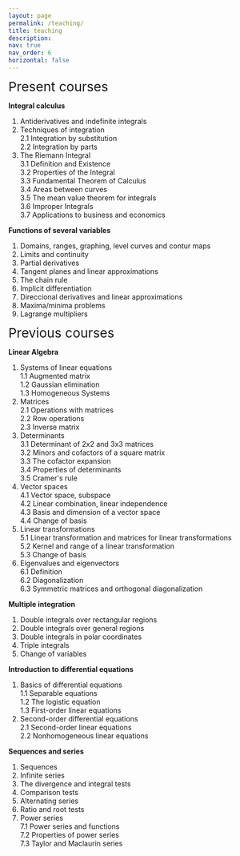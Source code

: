 ```yaml
---
layout: page
permalink: /teaching/
title: teaching
description:
nav: true
nav_order: 6
horizontal: false
---
```


<span style="font-size: 26px">Present courses</span> 

<strong>Integral calculus</strong> 

1. Antiderivatives and indefinite integrals
2. Techniques of integration <br>
    2.1 Integration by substitution <br>
    2.2 Integration by parts <br>
3. The Riemann Integral <br>
     3.1 Definition and Existence <br>
     3.2 Properties of the Integral <br>
     3.3 Fundamental Theorem of Calculus <br>
     3.4 Areas between curves <br>
     3.5 The mean value theorem for integrals <br>
     3.6 Improper Integrals <br>
     3.7 Applications to business and economics <br>


<strong>Functions of several variables</strong> 

1. Domains, ranges, graphing, level curves and contur maps
2. Limits and continuity
3. Partial derivatives
4. Tangent planes and linear approximations
5. The chain rule
6. Implicit differentiation
7. Direccional derivatives and linear approximations
8. Maxima/minima problems
9. Lagrange multipliers

<span style="font-size: 26px">Previous courses</span> 

<strong>Linear Algebra</strong> 

1. Systems of linear equations <br>
    1.1 Augmented matrix <br>
    1.2 Gaussian elimination <br>
    1.3 Homogeneous Systems
2. Matrices <br>
    2.1 Operations with matrices <br>
    2.2 Row operations <br>
    2.3 Inverse matrix <br>
3. Determinants <br>
   3.1 Determinant of 2x2 and 3x3 matrices <br>
   3.2 Minors and cofactors of a square matrix <br>
   3.3 The cofactor expansion <br>
   3.4 Properties of determinants <br>
   3.5 Cramer's rule 
4. Vector spaces <br>
   4.1 Vector space, subspace <br>
   4.2 Linear combination, linear independence <br>
   4.3 Basis and dimension of a vector space <br>
   4.4 Change of basis 
5. Linear transformations <br>
   5.1 Linear transformation and matrices for linear transformations <br>
   5.2 Kernel and range of a linear transformation <br>
   5.3 Change of basis 
6. Eigenvalues and eigenvectors <br>
   6.1 Definition <br>
   6.2 Diagonalization <br>
   6.3 Symmetric matrices and orthogonal diagonalization <br>


<strong>Multiple integration</strong> 

1. Double integrals over rectangular regions <br>
2. Double integrals over general regions <br>
2. Double integrals in polar coordinates <br>
3. Triple integrals <br>
4. Change of variables <br>

<strong>Introduction to differential equations</strong> 

1. Basics of differential equations <br>
   1.1 Separable equations <br>
   1.2 The logistic equation <br>
   1.3 First-order linear equations
2. Second-order differential equations <br>
   2.1 Second-order linear equations <br>
   2.2 Nonhomogeneous linear equations <br>

<strong>Sequences and series</strong> 

1. Sequences <br>
2. Infinite series <br>
3. The divergence and integral tests <br>
4. Comparison tests <br>
5. Alternating series <br>
6. Ratio and root tests <br>
7. Power series <br>
   7.1 Power series and functions <br>
   7.2 Properties of power series <br>
   7.3 Taylor and Maclaurin series <br>
